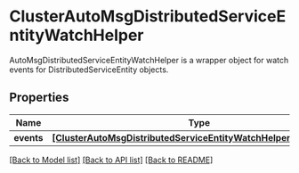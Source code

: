 # ClusterAutoMsgDistributedServiceEntityWatchHelper

AutoMsgDistributedServiceEntityWatchHelper is a wrapper object for watch events for DistributedServiceEntity objects.
## Properties
Name | Type | Description | Notes
------------ | ------------- | ------------- | -------------
**events** | [**[ClusterAutoMsgDistributedServiceEntityWatchHelperWatchEvent]**](ClusterAutoMsgDistributedServiceEntityWatchHelperWatchEvent.md) |  | [optional] 

[[Back to Model list]](../README.md#documentation-for-models) [[Back to API list]](../README.md#documentation-for-api-endpoints) [[Back to README]](../README.md)


